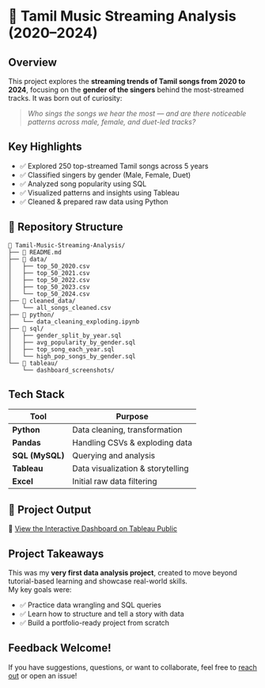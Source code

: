 
# 🎵 Tamil Music Streaming Analysis (2020–2024)

##  Overview

This project explores the **streaming trends of Tamil songs from 2020 to 2024**, focusing on the **gender of the singers** behind the most-streamed tracks. It was born out of curiosity:  
> *Who sings the songs we hear the most — and are there noticeable patterns across male, female, and duet-led tracks?*

##  Key Highlights
- ✅ Explored 250 top-streamed Tamil songs across 5 years
- ✅ Classified singers by gender (Male, Female, Duet)
- ✅ Analyzed song popularity using SQL
- ✅ Visualized patterns and insights using Tableau
- ✅ Cleaned & prepared raw data using Python

## 📂 Repository Structure

```
📁 Tamil-Music-Streaming-Analysis/
├── 📄 README.md
├── 📂 data/
│   ├── top_50_2020.csv
│   ├── top_50_2021.csv
│   ├── top_50_2022.csv
│   ├── top_50_2023.csv
│   └── top_50_2024.csv
├── 📂 cleaned_data/
│   └── all_songs_cleaned.csv
├── 📂 python/
│   └── data_cleaning_exploding.ipynb
├── 📂 sql/
│   ├── gender_split_by_year.sql
│   ├── avg_popularity_by_gender.sql
│   ├── top_song_each_year.sql
│   └── high_pop_songs_by_gender.sql
└── 📂 tableau/
    └── dashboard_screenshots/
```

##  Tech Stack

| Tool        | Purpose                           |
|-------------|-----------------------------------|
| **Python**  | Data cleaning, transformation     |
| **Pandas**  | Handling CSVs & exploding data    |
| **SQL (MySQL)** | Querying and analysis          |
| **Tableau** | Data visualization & storytelling |
| **Excel**   | Initial raw data filtering        |

## 📸 Project Output  
🔗 [View the Interactive Dashboard on Tableau Public]([https://public.tableau.com/views/StreamingTrendsinTamilSongsAGender-BasedAnalysis/](https://public.tableau.com/views/StreamingTrendsinTamilSongsAGender-BasedAnalysis/Dashboard1?:language=en-US&:sid=&:redirect=auth&:display_count=n&:origin=viz_share_link))

##  Project Takeaways

This was my **very first data analysis project**, created to move beyond tutorial-based learning and showcase real-world skills.  
My key goals were:
- ✅ Practice data wrangling and SQL queries
- ✅ Learn how to structure and tell a story with data
- ✅ Build a portfolio-ready project from scratch

##  Feedback Welcome!

If you have suggestions, questions, or want to collaborate, feel free to [reach out](mailto:your_email@example.com) or open an issue!
